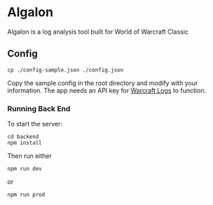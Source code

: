 # Algalon

Algalon is a log analysis tool built for World of Warcraft Classic

## Config

```
cp ./config-sample.json ./config.json
```

Copy the sample config in the root directory and modify with your information. The app needs an API key for [Warcraft Logs](https://www.warcraftlogs.com) to function.

### Running Back End

To start the server:

```
cd backend
npm install
```

Then run either 

```npm run dev``` 

or 

```npm run prod```
